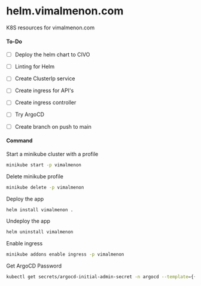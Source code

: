 # helm.vimalmenon.com
K8S resources for vimalmenon.com


#### To-Do
- [ ] Deploy the helm chart to CIVO
- [ ] Linting for Helm
- [ ] Create ClusterIp service
- [ ] Create ingress for API's
- [ ] Create ingress controller
- [ ] Try ArgoCD
- [ ] Create branch on push to main


#### Command
Start a minikube cluster with a profile
```sh
minikube start -p vimalmenon
```
Delete minikube profile
```sh
minikube delete -p vimalmenon
```
Deploy the app
```sh
helm install vimalmenon .
```
Undeploy the app
```sh
helm uninstall vimalmenon
```
Enable ingress
```sh
minikube addons enable ingress -p vimalmenon
```
Get ArgoCD Password
```sh
kubectl get secrets/argocd-initial-admin-secret -n argocd --template={{.data.password}}| base64 -d
```
